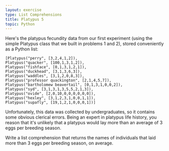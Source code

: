 ```yaml
---
layout: exercise
type: List Comprehensions
title: Platypus 5
topic: Python
---
```


Here's the platypus fecundity data from our first experiment (using the
simple Platypus class that we built in problems 1 and 2), stored
conveniently as a Python list:

```
[Platypus("perry", [3,2,4,1,2]),
Platypus("quacker", [100,1,3,1,2]),
Platypus("fishface", [0,1,3,1,2,1]),
Platypus("duckhead", [3,1,3,6,3]),
Platypus("waddles", [3,1,2,0,8,3]),
Platypus("professor quackington", [2,1,4,5,7]),
Platypus("bartholomew beavertail", [0,1,3,1,0,0,2]),
Platypus("syd", [3,1,3,1,3,5,5,2,1,3]),
Platypus("ovide", [2,0,10,0,0,0,0,0,0]),
Platypus("hexley", [3,1,2,3,1,0,0,1,1]),
Platypus("supafly", [19,1,2,1,0,0,0,1])]
```

Unfortunately, this data was collected by undergraduates, so it contains
some obvious clerical errors. Being an expert in platypus life history,
you reason that it's unlikely that a platypus would lay more than an
average of 3 eggs per breeding season.

Write a list comprehension that returns the names of individuals that
laid more than 3 eggs per breeding season, on average.
